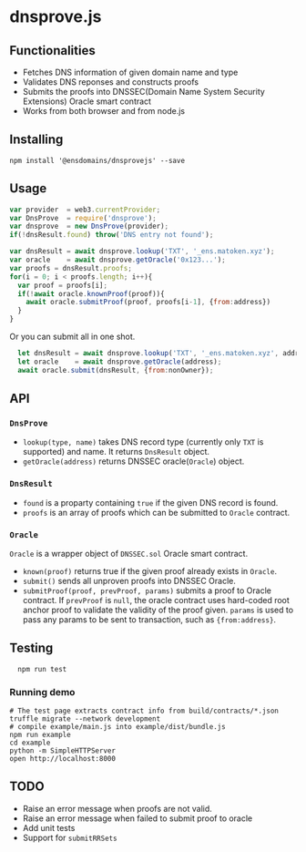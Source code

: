 # dnsprove.js 

## Functionalities

- Fetches DNS information of given domain name and type
- Validates DNS reponses and constructs proofs
- Submits the proofs into DNSSEC(Domain Name System Security Extensions) Oracle smart contract
- Works from both browser and from node.js

## Installing

```
npm install '@ensdomains/dnsprovejs' --save
```

## Usage

```js
var provider  = web3.currentProvider;
var DnsProve  = require('dnsprove');
var dnsprove  = new DnsProve(provider);
if(!dnsResult.found) throw('DNS entry not found');

var dnsResult = await dnsprove.lookup('TXT', '_ens.matoken.xyz');
var oracle    = await dnsprove.getOracle('0x123...');
var proofs = dnsResult.proofs;
for(i = 0; i < proofs.length; i++){
  var proof = proofs[i];
  if(!await oracle.knownProof(proof)){
    await oracle.submitProof(proof, proofs[i-1], {from:address})
  }
}
```

Or you can submit all in one shot.

```js
  let dnsResult = await dnsprove.lookup('TXT', '_ens.matoken.xyz', address);
  let oracle    = await dnsprove.getOracle(address);
  await oracle.submit(dnsResult, {from:nonOwner});
```

## API

### `DnsProve`

- `lookup(type, name)` takes DNS record type (currently only `TXT` is supported) and name. It returns `DnsResult` object.
- `getOracle(address)` returns DNSSEC oracle(`Oracle`) object.

### `DnsResult`

- `found` is a proparty containing `true` if the given DNS record is found.
- `proofs` is an array of proofs which can be submitted to `Oracle` contract.

### `Oracle`

`Oracle` is a wrapper object of `DNSSEC.sol` Oracle smart contract.

- `known(proof)` returns true if the given proof already exists in `Oracle`.
- `submit()` sends all unproven proofs into DNSSEC Oracle.
- `submitProof(proof, prevProof, params)` submits a proof to Oracle contract. If `prevProof` is `null`, the oracle contract uses hard-coded root anchor proof to validate the validity of the proof given. `params` is used to pass any params to be sent to transaction, such as `{from:address}`.

## Testing

```
  npm run test
```

### Running demo

```
# The test page extracts contract info from build/contracts/*.json 
truffle migrate --network development
# compile example/main.js into example/dist/bundle.js
npm run example
cd example
python -m SimpleHTTPServer 
open http://localhost:8000
```

## TODO

- Raise an error message when proofs are not valid.
- Raise an error message when failed to submit proof to oracle
- Add unit tests
- Support for `submitRRSets`
